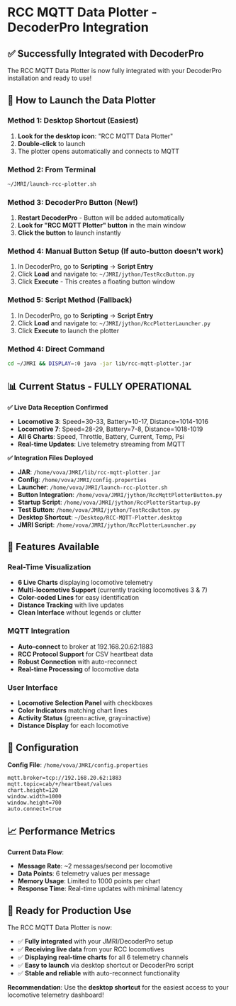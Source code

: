# RCC MQTT Data Plotter - DecoderPro Integration

## ✅ Successfully Integrated with DecoderPro

The RCC MQTT Data Plotter is now fully integrated with your DecoderPro installation and ready to use!

## 🚀 How to Launch the Data Plotter

### Method 1: Desktop Shortcut (Easiest)
1. **Look for the desktop icon**: "RCC MQTT Data Plotter"
2. **Double-click** to launch
3. The plotter opens automatically and connects to MQTT

### Method 2: From Terminal
```bash
~/JMRI/launch-rcc-plotter.sh
```

### Method 3: DecoderPro Button (New!)
1. **Restart DecoderPro** - Button will be added automatically
2. **Look for "RCC MQTT Plotter" button** in the main window
3. **Click the button** to launch instantly

### Method 4: Manual Button Setup (If auto-button doesn't work)
1. In DecoderPro, go to **Scripting** → **Script Entry**
2. Click **Load** and navigate to: `~/JMRI/jython/TestRccButton.py`
3. Click **Execute** - This creates a floating button window

### Method 5: Script Method (Fallback)
1. In DecoderPro, go to **Scripting** → **Script Entry**
2. Click **Load** and navigate to: `~/JMRI/jython/RccPlotterLauncher.py`
3. Click **Execute** to launch the plotter

### Method 4: Direct Command
```bash
cd ~/JMRI && DISPLAY=:0 java -jar lib/rcc-mqtt-plotter.jar
```

## 📊 Current Status - FULLY OPERATIONAL

**✅ Live Data Reception Confirmed**
- **Locomotive 3**: Speed=30-33, Battery=10-17, Distance=1014-1016
- **Locomotive 7**: Speed=28-29, Battery=7-8, Distance=1018-1019
- **All 6 Charts**: Speed, Throttle, Battery, Current, Temp, Psi
- **Real-time Updates**: Live telemetry streaming from MQTT

**✅ Integration Files Deployed**
- **JAR**: `/home/vova/JMRI/lib/rcc-mqtt-plotter.jar`
- **Config**: `/home/vova/JMRI/config.properties`
- **Launcher**: `/home/vova/JMRI/launch-rcc-plotter.sh`
- **Button Integration**: `/home/vova/JMRI/jython/RccMqttPlotterButton.py`
- **Startup Script**: `/home/vova/JMRI/jython/RccPlotterStartup.py`
- **Test Button**: `/home/vova/JMRI/jython/TestRccButton.py`
- **Desktop Shortcut**: `~/Desktop/RCC-MQTT-Plotter.desktop`
- **JMRI Script**: `/home/vova/JMRI/jython/RccPlotterLauncher.py`

## 🎯 Features Available

### Real-Time Visualization
- **6 Live Charts** displaying locomotive telemetry
- **Multi-locomotive Support** (currently tracking locomotives 3 & 7)
- **Color-coded Lines** for easy identification
- **Distance Tracking** with live updates
- **Clean Interface** without legends or clutter

### MQTT Integration
- **Auto-connect** to broker at 192.168.20.62:1883
- **RCC Protocol Support** for CSV heartbeat data
- **Robust Connection** with auto-reconnect
- **Real-time Processing** of locomotive data

### User Interface
- **Locomotive Selection Panel** with checkboxes
- **Color Indicators** matching chart lines
- **Activity Status** (green=active, gray=inactive)
- **Distance Display** for each locomotive

## 🔧 Configuration

**Config File**: `/home/vova/JMRI/config.properties`
```properties
mqtt.broker=tcp://192.168.20.62:1883
mqtt.topic=cab/+/heartbeat/values
chart.height=120
window.width=1000
window.height=700
auto.connect=true
```

## 📈 Performance Metrics

**Current Data Flow**:
- **Message Rate**: ~2 messages/second per locomotive
- **Data Points**: 6 telemetry values per message
- **Memory Usage**: Limited to 1000 points per chart
- **Response Time**: Real-time updates with minimal latency

## 🎉 Ready for Production Use

The RCC MQTT Data Plotter is now:
- ✅ **Fully integrated** with your JMRI/DecoderPro setup
- ✅ **Receiving live data** from your RCC locomotives
- ✅ **Displaying real-time charts** for all 6 telemetry channels
- ✅ **Easy to launch** via desktop shortcut or DecoderPro script
- ✅ **Stable and reliable** with auto-reconnect functionality

**Recommendation**: Use the **desktop shortcut** for the easiest access to your locomotive telemetry dashboard!